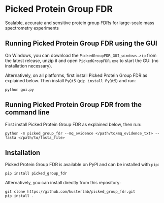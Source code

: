 # Picked Protein Group FDR

Scalable, accurate and sensitive protein group FDRs for large-scale mass spectrometry experiments

## Running Picked Protein Group FDR using the GUI

On Windows, you can download the `PickedGroupFDR_GUI_windows.zip` from the latest release, unzip it and open `PickedGroupFDR.exe` to start the GUI (no installation necessary).

Alternatively, on all platforms, first install Picked Protein Group FDR as explained below. Then install `PyQt5` (`pip install PyQt5`) and run:

```shell
python gui.py
```

## Running Picked Protein Group FDR from the command line

First install Picked Protein Group FDR as explained below, then run:

```shell
python -m picked_group_fdr --mq_evidence </path/to/mq_evidence_txt> --fasta </path/to/fasta_file>
```

## Installation

Picked Protein Group FDR is available on PyPI and can be installed with `pip`:

```shell
pip install picked_group_fdr
```

Alternatively, you can install directly from this repository:

```shell
git clone https://github.com/kusterlab/picked_group_fdr.git
pip install .
```
